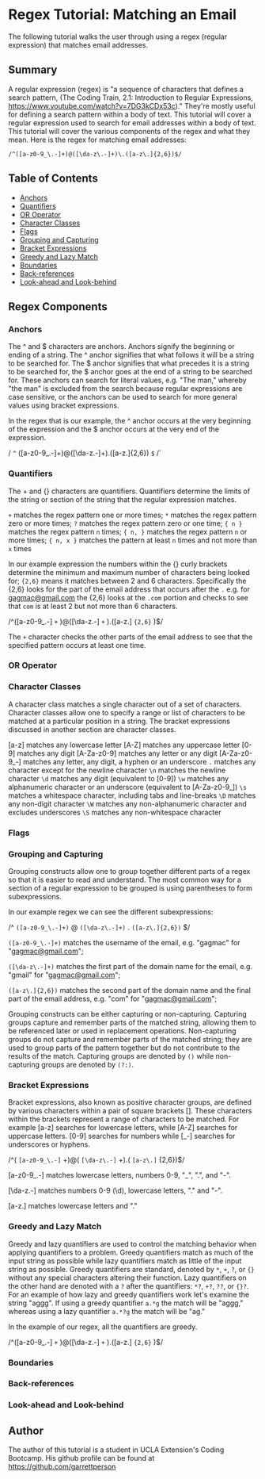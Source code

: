 # Regex Tutorial: Matching an Email

The following tutorial walks the user through using a regex (regular expression) that matches email addresses.

## Summary

A regular expression (regex) is "a sequence of characters that defines a search pattern, (The Coding Train, 2.1: Introduction to Regular Expressions, https://www.youtube.com/watch?v=7DG3kCDx53c)." They're mostly useful for defining a search pattern within a body of text. This tutorial will cover a regular expression used to search for email addresses within a body of text. This tutorial will cover the various components of the regex and what they mean. Here is the regex for matching email addresses:

`/^([a-z0-9_\.-]+)@([\da-z\.-]+)\.([a-z\.]{2,6})$/`

## Table of Contents

- [Anchors](#anchors)
- [Quantifiers](#quantifiers)
- [OR Operator](#or-operator)
- [Character Classes](#character-classes)
- [Flags](#flags)
- [Grouping and Capturing](#grouping-and-capturing)
- [Bracket Expressions](#bracket-expressions)
- [Greedy and Lazy Match](#greedy-and-lazy-match)
- [Boundaries](#boundaries)
- [Back-references](#back-references)
- [Look-ahead and Look-behind](#look-ahead-and-look-behind)

## Regex Components

### Anchors

The ^ and $ characters are anchors. Anchors signify the beginning or ending of a string. The ^ anchor signifies that what follows it will be a string to be searched for. The $ anchor signifies that what precedes it is a string to be searched for, the $ anchor goes at the end of a string to be searched for. These anchors can search for literal values, e.g. "The man," whereby "the man" is excluded from the search because regular expressions are case sensitive, or the anchors can be used to search for more general values using bracket expressions.

In the regex that is our example, the ^ anchor occurs at the very beginning of the expression and the $ anchor occurs at the very end of the expression.

/ `^` ([a-z0-9_\.-]+)@([\da-z\.-]+)\.([a-z\.]{2,6}) `$` /`


### Quantifiers

The + and {} characters are quantifiers. Quantifiers determine the limits of the string or section of the string that the regular expression matches. 

`+` matches the regex pattern one or more times;
`*` matches the regex pattern zero or more times;
`?` matches the regex pattern zero or one time;
`{ n }` matches the regex pattern `n` times;
`{ n, }` matches the regex pattern `n` or more times;
`{ n, x }` matches the pattern at least `n` times and not more than `x` times

In our example expression the numbers within the {} curly brackets determine the minimum and maximum number of characters being looked for; `{2,6}` means it matches between 2 and 6 characters. Specifically the {2,6} looks for the part of the email address that occurs after the `.` e.g. for gagmac@gmail.com the {2,6} looks at the `.com` portion and checks to see that `com` is at least 2 but not more than 6 characters.


/^([a-z0-9_\.-] `+` )@([\da-z\.-] `+` )\.([a-z\.] `{2,6}` )$/

The `+` character checks the other parts of the email address to see that the specified pattern occurs at least one time.

### OR Operator

### Character Classes

A character class matches a single character out of a set of characters. Character classes allow one to specify a range or list of characters to be matched at a particular position in a string. The bracket expressions discussed in another section are character classes.

[a-z] matches any lowercase letter
[A-Z] matches any uppercase letter
[0-9] matches any digit
[A-Za-z0-9] matches any letter or any digit
[A-Za-z0-9_-] matches any letter, any digit, a hyphen or an underscore
`.` matches any character except for the newline character
`\n` matches the newline character
`\d` matches any digit (equivalent to [0-9])
`\w` matches any alphanumeric character or an underscore (equivalent to [A-Za-z0-9_])
`\s` matches a whitespace character, including tabs and line-breaks
`\D` matches any non-digit character
`\W` matches any non-alphanumeric character and excludes underscores
`\S` matches any non-whitespace character

### Flags

### Grouping and Capturing

Grouping constructs allow one to group together different parts of a regex so that it is easier to read and understand. The most common way for a section of a regular expression to be grouped is using parentheses to form subexpressions.

In our example regex we can see the different subexpressions:

/^ `([a-z0-9_\.-]+)` @ `([\da-z\.-]+)` \. `([a-z\.]{2,6})` $/

`([a-z0-9_\.-]+)` matches the username of the email, e.g. "gagmac" for "gagmac@gmail.com";

`([\da-z\.-]+)` matches the first part of the domain name for the email, e.g. "gmail" for "gagmac@gmail.com";

`([a-z\.]{2,6})` matches the second part of the domain name and the final part of the email address, e.g. "com" for "gagmac@gmail.com";


Grouping constructs can be either capturing or non-capturing. Capturing groups capture and remember parts of the matched string, allowing them to be referenced later or used in replacement operations. Non-capturing groups do not capture and remember parts of the matched string; they are used to group parts of the pattern together but do not contribute to the results of the match. Capturing groups are denoted by `()` while non-capturing groups are denoted by `(?:)`.

### Bracket Expressions

Bracket expressions, also known as positive character groups, are defined by various characters within a pair of square brackets []. These characters within the brackets represent a range of characters to be matched. For example [a-z] searches for lowercase letters, while [A-Z] searches for uppercase letters. [0-9] searches for numbers while [_-] searches for underscores or hyphens.

/^( `[a-z0-9_\.-]` +)@( `[\da-z\.-]` +)\.( `[a-z\.]` {2,6})$/

[a-z0-9_\.-] matches lowercase letters, numbers 0-9, "_", ".", and "-".

[\da-z\.-] matches numbers 0-9 (\d), lowercase letters, "." and "-".

[a-z\.] matches lowercase letters and "."


### Greedy and Lazy Match

Greedy and lazy quantifiers are used to control the matching behavior when applying quantifiers to a problem. Greedy quantifiers match as much of the input string as possible while lazy quantifiers match as little of the input string as possible. Greedy quantifiers are standard, denoted by `*`, `+`, `?`, or `{}` without any special characters altering their function. Lazy quantifiers on the other hand are denoted with a `?` after the quantifiers: `*?`, `+?`, `??`, or `{}?`. For an example of how lazy and greedy quantifiers work let's examine the string "aggg". If using a greedy quantifier `a.*g` the match will be "aggg," whereas using a lazy quantifier `a.*?g` the match will be "ag." 

In the example of our regex, all the quantifiers are greedy.

/^([a-z0-9_\.-] `+` )@([\da-z\.-] `+` )\.([a-z\.] `{2,6}` )$/

### Boundaries

### Back-references

### Look-ahead and Look-behind

## Author

The author of this tutorial is a student in UCLA Extension's Coding Bootcamp. His github profile can be found at https://github.com/garrettperson
